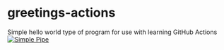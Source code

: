 # greetings-actions
Simple hello world type of program for use with learning GitHub Actions
[![Simple Pipe](https://github.com/Vishva020/greetings-actions/actions/workflows/simple-pipe.yml/badge.svg)](https://github.com/Vishva020/greetings-actions/actions/workflows/simple-pipe.yml)
